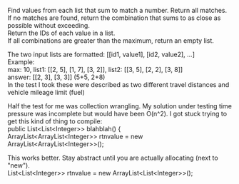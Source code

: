 Find values from each list that sum to match a number.  Return all matches.  
If no matches are found, return the combination that sums to as close as possible without exceeding.  
Return the IDs of each value in a list.  
If all combinations are greater than the maximum, return an empty list.

The two input lists are formatted: [[id1, value1], [id2, value2], ...]  
Example:  
max: 10, list1: [[2, 5], [1, 7], [3, 2]], list2: [[3, 5], [2, 2], [3, 8]]  
answer: [[2, 3], [3, 3]]   (5+5, 2+8)  
In the test I took these were described as two different travel distances and vehicle mileage limit (fuel)


Half the test for me was collection wrangling.  My solution under testing time pressure was incomplete but would have been O(n^2).  I got stuck trying to get this kind of thing to compile:  
  public List&lt;List&lt;Integer>> blahblah() {  
    ArrayList&lt;ArrayList&lt;Integer>> rtnvalue = new ArrayList&lt;ArrayList&lt;Integer>>();  

This works better.  Stay abstract until you are actually allocating (next to "new").  
   List&lt;List&lt;Integer>> rtnvalue = new ArrayList&lt;List&lt;Integer>>();
